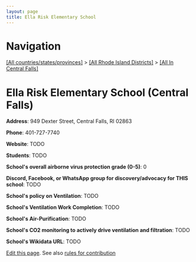 ```yaml
---
layout: page
title: Ella Risk Elementary School
---
```

# Navigation

[[All countries/states/provinces]](../../..) > [[All Rhode Island Districts]](../..) > [[All In Central Falls]](..)

# Ella Risk Elementary School (Central Falls)

**Address**: 949 Dexter Street, Central Falls, RI 02863

**Phone**: 401-727-7740

**Website**: TODO

**Students**: TODO

**School's overall airborne virus protection grade (0-5)**: 0

**Discord, Facebook, or WhatsApp group for discovery/advocacy for THIS school**: TODO

**School's policy on Ventilation**: TODO

**School's Ventilation Work Completion**: TODO

**School's Air-Purification**: TODO

**School's CO2 monitoring to actively drive ventilation and filtration**: TODO

**School's Wikidata URL**: TODO


[Edit this page](https://github.com/ventilate-schools/RI/edit/main/./Central_Falls/Ella_Risk_Elementary_School.md). See also [rules for contribution](../../../contribution-rules/)